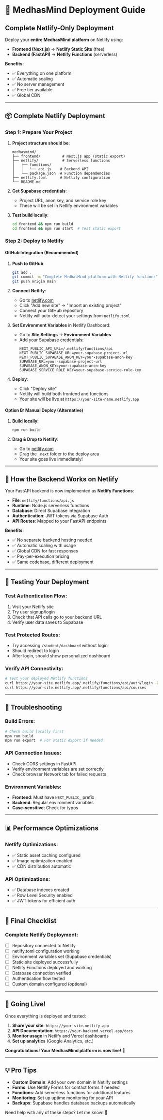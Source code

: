 # 🚀 MedhasMind Deployment Guide

## Complete Netlify-Only Deployment

Deploy your **entire MedhasMind platform** on Netlify using:

- **Frontend (Next.js)** → **Netlify Static Site** (free)
- **Backend (FastAPI)** → **Netlify Functions** (serverless)

**Benefits:**
- ✅ Everything on one platform
- ✅ Automatic scaling
- ✅ No server management
- ✅ Free tier available
- ✅ Global CDN

---

## 📦 Complete Netlify Deployment

### **Step 1: Prepare Your Project**

1. **Project structure should be:**
   ```
   medhasmind/
   ├── frontend/          # Next.js app (static export)
   ├── netlify/           # Serverless functions
   │   ├── functions/
   │   │   └── api.js    # Backend API
   │   └── package.json  # Function dependencies
   ├── netlify.toml      # Netlify configuration
   └── README.md
   ```

2. **Get Supabase credentials**:
   - Project URL, anon key, and service role key
   - These will be set in Netlify environment variables

3. **Test build locally**:
   ```bash
   cd frontend && npm run build
   cd frontend && npm run start  # Test static export
   ```

### **Step 2: Deploy to Netlify**

#### **GitHub Integration (Recommended)**

1. **Push to GitHub**:
   ```bash
   git add .
   git commit -m "Complete MedhasMind platform with Netlify functions"
   git push origin main
   ```

2. **Connect Netlify**:
   - Go to [netlify.com](https://netlify.com)
   - Click "Add new site" → "Import an existing project"
   - Connect your GitHub repository
   - Netlify will auto-detect your settings from `netlify.toml`

3. **Set Environment Variables** in Netlify Dashboard:
   - Go to **Site Settings** → **Environment Variables**
   - Add your Supabase credentials:
     ```
     NEXT_PUBLIC_API_URL=/.netlify/functions/api
     NEXT_PUBLIC_SUPABASE_URL=your-supabase-project-url
     NEXT_PUBLIC_SUPABASE_ANON_KEY=your-supabase-anon-key
     SUPABASE_URL=your-supabase-project-url
     SUPABASE_ANON_KEY=your-supabase-anon-key
     SUPABASE_SERVICE_ROLE_KEY=your-supabase-service-role-key
     ```

4. **Deploy**:
   - Click "Deploy site"
   - Netlify will build both frontend and functions
   - Your site will be live at `https://your-site-name.netlify.app`

#### **Option B: Manual Deploy (Alternative)**

1. **Build locally**:
   ```bash
   npm run build
   ```

2. **Drag & Drop to Netlify**:
   - Go to [netlify.com](https://netlify.com)
   - Drag the `.next` folder to the deploy area
   - Your site goes live immediately!

---

## 🔧 How the Backend Works on Netlify

Your FastAPI backend is now implemented as **Netlify Functions**:

- **File**: `netlify/functions/api.js`
- **Runtime**: Node.js serverless functions
- **Database**: Direct Supabase integration
- **Authentication**: JWT tokens via Supabase Auth
- **API Routes**: Mapped to your FastAPI endpoints

**Benefits:**
- ✅ No separate backend hosting needed
- ✅ Automatic scaling with usage
- ✅ Global CDN for fast responses
- ✅ Pay-per-execution pricing
- ✅ Same codebase, different deployment

---

## 🧪 Testing Your Deployment

### **Test Authentication Flow**:
1. Visit your Netlify site
2. Try user signup/login
3. Check that API calls go to your backend URL
4. Verify user data saves to Supabase

### **Test Protected Routes**:
- Try accessing `/student/dashboard` without login
- Should redirect to login
- After login, should show personalized dashboard

### **Verify API Connectivity**:
```bash
# Test your deployed Netlify functions
curl https://your-site.netlify.app/.netlify/functions/api/auth/login -X OPTIONS
curl https://your-site.netlify.app/.netlify/functions/api/courses
```

---

## 🔧 Troubleshooting

### **Build Errors**:
```bash
# Check build locally first
npm run build
npm run export  # For static export if needed
```

### **API Connection Issues**:
- Check CORS settings in FastAPI
- Verify environment variables are set correctly
- Check browser Network tab for failed requests

### **Environment Variables**:
- **Frontend**: Must have `NEXT_PUBLIC_` prefix
- **Backend**: Regular environment variables
- **Case-sensitive**: Check for typos

---

## 📊 Performance Optimizations

### **Netlify Optimizations**:
- ✅ Static asset caching configured
- ✅ Image optimization enabled
- ✅ CDN distribution automatic

### **API Optimizations**:
- ✅ Database indexes created
- ✅ Row Level Security enabled
- ✅ JWT tokens for efficient auth

---

## 🎯 Final Checklist

### **Complete Netlify Deployment**:
- [ ] Repository connected to Netlify
- [ ] netlify.toml configuration working
- [ ] Environment variables set (Supabase credentials)
- [ ] Static site deployed successfully
- [ ] Netlify Functions deployed and working
- [ ] Database connection verified
- [ ] Authentication flow tested
- [ ] Custom domain configured (optional)

---

## 🚀 Going Live!

Once everything is deployed and tested:

1. **Share your site**: `https://your-site.netlify.app`
2. **API Documentation**: `https://your-backend.vercel.app/docs`
3. **Monitor usage** in Netlify and Vercel dashboards
4. **Set up analytics** (Google Analytics, etc.)

**Congratulations! Your MedhasMind platform is now live! 🎉**

---

## 💡 Pro Tips

- **Custom Domain**: Add your own domain in Netlify settings
- **Forms**: Use Netlify Forms for contact forms if needed
- **Functions**: Add serverless functions for additional features
- **Monitoring**: Set up uptime monitoring for your API
- **Backups**: Supabase handles database backups automatically

Need help with any of these steps? Let me know! 🚀